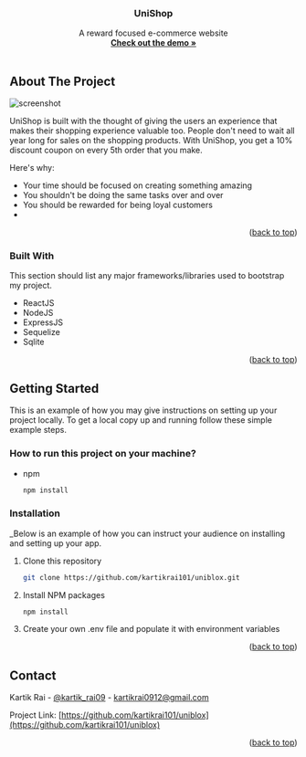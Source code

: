 



<!-- PROJECT LOGO -->
<br />
<div align="center">
  <h3 align="center">UniShop</h3>

  <p align="center">
    A reward focused e-commerce website
    <br />
    <a href="https://drive.google.com/file/d/1Wl63JHH7Dcip4fnme3kk4CKUTu7U-4no/view?usp=sharing"><strong>Check out the demo »</strong></a>
    <br />
    <br />
   </p>
</div>



<!-- TABLE OF CONTENTS -->




<!-- ABOUT THE PROJECT -->
## About The Project

<img src="https://res.cloudinary.com/kartik09/image/upload/v1701902135/Screenshot_2023-12-07_at_4.04.28_AM_k0k9w8.png" alt="screenshot" />

UniShop is built with the thought of giving the users an experience that makes their shopping experience valuable too. People don't need to wait all year long for sales on the shopping products. With UniShop, you get a 10% discount coupon on every 5th order that you make.

Here's why:
* Your time should be focused on creating something amazing
* You shouldn't be doing the same tasks over and over
* You should be rewarded for being loyal customers
* 

<p align="right">(<a href="#readme-top">back to top</a>)</p>



### Built With

This section should list any major frameworks/libraries used to bootstrap my project. 
* ReactJS
* NodeJS
* ExpressJS
* Sequelize
* Sqlite


<p align="right">(<a href="#readme-top">back to top</a>)</p>



<!-- GETTING STARTED -->
## Getting Started

This is an example of how you may give instructions on setting up your project locally.
To get a local copy up and running follow these simple example steps.

### How to run this project on your machine?
* npm
  ```sh
  npm install 
  ```

### Installation

_Below is an example of how you can instruct your audience on installing and setting up your app. 

1. Clone this repository
   ```sh
   git clone https://github.com/kartikrai101/uniblox.git
   ```
2. Install NPM packages
   ```sh
   npm install
   ```
3. Create your own .env file and populate it with environment variables

<p align="right">(<a href="#readme-top">back to top</a>)</p>


<!-- CONTACT -->
## Contact

Kartik Rai - [@kartik_rai09](https://twitter.com/kartik_rai09) - kartikrai0912@gmail.com

Project Link: [https://github.com/kartikrai101/uniblox](https://github.com/kartikrai101/uniblox)

<p align="right">(<a href="#readme-top">back to top</a>)</p>



<!-- MARKDOWN LINKS & IMAGES -->
<!-- https://www.markdownguide.org/basic-syntax/#reference-style-links -->
[contributors-shield]: https://img.shields.io/github/contributors/othneildrew/Best-README-Template.svg?style=for-the-badge
[contributors-url]: https://github.com/othneildrew/Best-README-Template/graphs/contributors
[forks-shield]: https://img.shields.io/github/forks/othneildrew/Best-README-Template.svg?style=for-the-badge
[forks-url]: https://github.com/othneildrew/Best-README-Template/network/members
[stars-shield]: https://img.shields.io/github/stars/othneildrew/Best-README-Template.svg?style=for-the-badge
[stars-url]: https://github.com/othneildrew/Best-README-Template/stargazers
[issues-shield]: https://img.shields.io/github/issues/othneildrew/Best-README-Template.svg?style=for-the-badge
[issues-url]: https://github.com/othneildrew/Best-README-Template/issues
[license-shield]: https://img.shields.io/github/license/othneildrew/Best-README-Template.svg?style=for-the-badge
[license-url]: https://github.com/othneildrew/Best-README-Template/blob/master/LICENSE.txt
[linkedin-shield]: https://img.shields.io/badge/-LinkedIn-black.svg?style=for-the-badge&logo=linkedin&colorB=555
[linkedin-url]: https://linkedin.com/in/othneildrew
[product-screenshot]: images/screenshot.png
[Next.js]: https://img.shields.io/badge/next.js-000000?style=for-the-badge&logo=nextdotjs&logoColor=white
[Next-url]: https://nextjs.org/
[React.js]: https://img.shields.io/badge/React-20232A?style=for-the-badge&logo=react&logoColor=61DAFB
[React-url]: https://reactjs.org/
[Vue.js]: https://img.shields.io/badge/Vue.js-35495E?style=for-the-badge&logo=vuedotjs&logoColor=4FC08D
[Vue-url]: https://vuejs.org/
[Angular.io]: https://img.shields.io/badge/Angular-DD0031?style=for-the-badge&logo=angular&logoColor=white
[Angular-url]: https://angular.io/
[Svelte.dev]: https://img.shields.io/badge/Svelte-4A4A55?style=for-the-badge&logo=svelte&logoColor=FF3E00
[Svelte-url]: https://svelte.dev/
[Laravel.com]: https://img.shields.io/badge/Laravel-FF2D20?style=for-the-badge&logo=laravel&logoColor=white
[Laravel-url]: https://laravel.com
[Bootstrap.com]: https://img.shields.io/badge/Bootstrap-563D7C?style=for-the-badge&logo=bootstrap&logoColor=white
[Bootstrap-url]: https://getbootstrap.com
[JQuery.com]: https://img.shields.io/badge/jQuery-0769AD?style=for-the-badge&logo=jquery&logoColor=white
[JQuery-url]: https://jquery.com 
